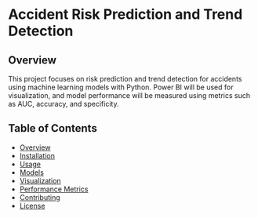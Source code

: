 # Accident Risk Prediction and Trend Detection

## Overview
This project focuses on risk prediction and trend detection for accidents using machine learning models with Python. Power BI will be used for visualization, and model performance will be measured using metrics such as AUC, accuracy, and specificity.

## Table of Contents
- [Overview](#overview)
- [Installation](#installation)
- [Usage](#usage)
- [Models](#models)
- [Visualization](#visualization)
- [Performance Metrics](#performance-metrics)
- [Contributing](#contributing)
- [License](#license)



```sh


